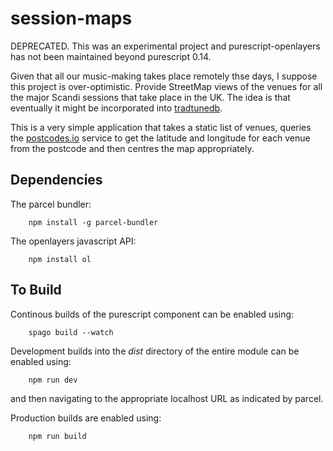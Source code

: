 session-maps
============

DEPRECATED.  This was an experimental project and purescript-openlayers has not been maintained beyond purescript 0.14.

Given that all our music-making takes place remotely thse days, I suppose this project is over-optimistic.  Provide StreetMap views of the venues for all the major Scandi sessions that take place in the UK.  The idea is that eventually it might be incorporated into [tradtunedb](http://www.tradtunedb.org.uk/#/).

This is a very simple application that takes a static list of venues, queries the [postcodes.io](https://postcodes.io/) service to get the latitude and longitude for each venue from the postcode and then centres the map appropriately.

Dependencies
------------

The parcel bundler:

```
    npm install -g parcel-bundler
```

The openlayers javascript API:

```
    npm install ol
```

To Build
--------

Continous builds of the purescript component can be enabled using:


```
    spago build --watch
```

Development builds into the _dist_ directory of the entire module can be enabled using:

```
    npm run dev
```

and then navigating to the appropriate localhost URL as indicated by parcel.

Production builds are enabled using:

```
    npm run build
```

